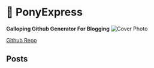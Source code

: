 # &#128014; PonyExpress
**Galloping Github Generator For Blogging**
![Cover Photo](./assets/images/cover.jpg)


[Github Repo](https://github.com/heathdrobertson/ponyexpress.git)


## Posts


